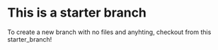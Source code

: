 # This is a starter branch

To create a new branch with no files and anyhting, checkout from this starter_branch!
